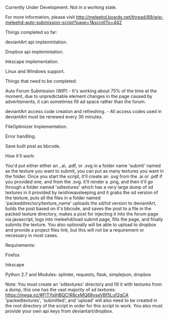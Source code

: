 Currently Under Development. Not in a working state.

For more information, please visit http://meleehd.boards.net/thread/89/wip-meleehd-auto-submission-script?page=1&scrollTo=442

Things completed so far:


deviantArt api implemintation.

Dropbox api implemintation.

Inkscape implementation.

Linux and Windows support.


Things that need to be completed:


Auto Forum Submission (WIP) - It's working about 75% of the time at the moment, due to unpredictable element changes in the page caused by advertisments, it can sometimes fill ad space rather than the forum.

deviantArt access code creation and refreshing. - All access codes used in deviantArt must be renewed every 30 minutes.

FileOptimizer Implementation.

Error handling.

Save built post as bbcode.


How it'll work: 

You'd put either either an ,.ai, .pdf, or .svg in a folder name 'submit' named as the texture you want to submit, you can put as many textures you want in the folder. Once you start the script, it'll create an .svg from the .ai or .pdf if you provided one, and from the .svg. it'll render a .png, and then it'll go through a folder named 'sdtextures' which has a very large dump of sd textures in it provided by iwishiwassleeping and it grabs the sd version of the texture, puts all the files in a folder named 'packeddirectory/texture_name' uploads the sd/hd version to deviantArt, bulds the post based on it's bbcode, and saves the post to a file in the packed texture directory, makes a post for injecting it into the forum page via javascript, logs into meleehd/load submit page, fills the page, and finally submits the texture. You also optionally will be able to upload to dropbox and provide a project files link, but this will not be a requirement or necessary in most cases.

Requirements:

Firefox

Inkscape

Python 2.7 and Modules: splinter, requests, flask, simplejson, dropbox

Note: You must create an 'sdtextures' directory and fill it with textures from a dump, this one has the vast majority of sd textures: https://mega.nz/#F!TYsjHBQC!R8cxMQ68yseVBf5Luf2gCA
'packedtextures', 'submitted', and 'upload' will also need to be created in the root directory of the script in order for this script to work.
You also must provide your own api keys from deviantart/dropbox.